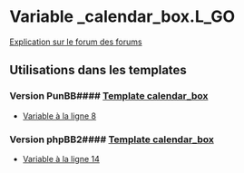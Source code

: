 # Variable _calendar_box.L_GO
[Explication sur le forum des forums](http://forum.forumactif.com/t294113-listing-des-variables#_calendar_box.L_GO)
## Utilisations dans les templates
### Version PunBB#### [Template calendar_box](punbb/calendar_box.md)
* [Variable à la ligne 8](../punbb/calendar_box.tpl#L8)
### Version phpBB2#### [Template calendar_box](subsilver/calendar_box.md)
* [Variable à la ligne 14](../subsilver/calendar_box.tpl#L14)